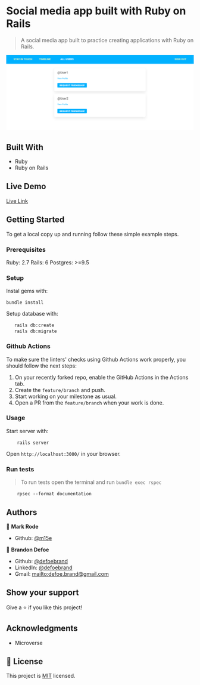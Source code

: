# Social media app built with Ruby on Rails

> A social media app built to practice creating applications with Ruby on Rails.

![screenshot](public/screenshot.png)

## Built With

-   Ruby
-   Ruby on Rails

## Live Demo

[Live Link](https://immense-mountain-95079.herokuapp.com/)

## Getting Started

To get a local copy up and running follow these simple example steps.

### Prerequisites

Ruby: 2.7
Rails: 6
Postgres: >=9.5

### Setup

Instal gems with:

    bundle install

Setup database with:

       rails db:create
       rails db:migrate

### Github Actions

To make sure the linters' checks using Github Actions work properly, you should follow the next steps:

1.  On your recently forked repo, enable the GitHub Actions in the Actions tab.
2.  Create the `feature/branch` and push.
3.  Start working on your milestone as usual.
4.  Open a PR from the `feature/branch` when your work is done.

### Usage

Start server with:

        rails server

Open `http://localhost:3000/` in your browser.

### Run tests

> To run tests open the terminal and run `bundle exec rspec`

        rpsec --format documentation

## Authors

👤 **Mark Rode**

-   Github: [@m15e](https://github.com/m15e)

👤 **Brandon Defoe**

-   Github: [@defoebrand](https://github.com/defoebrand)
-   LinkedIn: [@defoebrand](https://www.linkedin.com/in/defoebrand/)
-   Gmail: <mailto:defoe.brand@gmail.com>

## Show your support

Give a ⭐️ if you like this project!

## Acknowledgments

-   Microverse

## 📝 License

This project is [MIT](lic.url) licensed.
